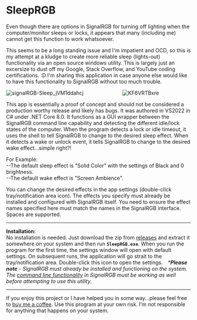 # SleepRGB
Even though there are options in SignalRGB for turning off lighting when the computer/monitor sleeps or locks, it appears that many (including me) cannot get this function to work whatsoever.

This seems to be a long standing issue and I'm impatient and OCD, so this is my attempt at a kludge to create more reliable sleep (lights-out) functionality via an open source windows utility. This is largely just an excersize to dust off my Google, Stack Overflow, and YouTube coding certifications. :D  I'm sharing this application in case anyone else would like to have this functionality to SignalRGB without too much trouble. 

![signalRGB-Sleep_jVM1ddahcj](https://github.com/user-attachments/assets/6e270cb2-40b1-4c1a-8cf5-c27f602e8de3) &emsp;&emsp;&emsp;&emsp;&emsp;&emsp;&emsp; ![KF6VRTBxre](https://github.com/user-attachments/assets/c643699e-70a5-466a-88af-880f48a8fd50)

This app is essentially a proof of concept and should not be considered a production worthy release and likely has bugs. It was authored in VS2022 in C# under .NET Core 8.0. It functions as a GUI wrapper between the SignalRGB command line capability and detecting the different idle/lock states of the computer. When the program detects a lock or idle timeout, it uses the shell to tell SignalRGB to change to the desired sleep effect. When it detects a wake or unlock event, it tells SignalRGB to change to the desired wake effect...simple right?!

For Example:  
--The default sleep effect is "Solid Color" with the settings of Black and 0 brightness.  
--The default wake effect is "Screen Ambience". 

You can change the desired effects in the app settings (double-click tray/notification area icon). The effects you specify must already be installed and configured with SignalRGB itself. You need to ensure the effect names specified here must match the names in the SignalRGB interface. Spaces are supported.
************************************************************************************************
**Installation:** <br />
No installation is needed. Just download the zip from [releases](https://github.com/T3chDad/SignalRGB-Sleep/releases) and extract it somewhere on your system and then run **`SleepRGB.exe`**.  When you run the program for the first time, the settings window will open with default settings.  On subsequent runs, the application will go strait to the tray/notification area.  Double-click this icon to open the settings.&emsp;_***Please note** - SignalRGB must already be installed and functioning on the system. The [command line functionality](https://docs.signalrgb.com/application-url-s/using-command-line) in SignalRGB must be working as well before attempting to use this utility._
************************************************************************************************
If you enjoy this project or I have helped you in some way...please feel free to [buy me a coffee](https://www.buymeacoffee.com/hVmOfsXjX1).
Use this program at your own risk. I'm not responsible for anything that happens on your system.

